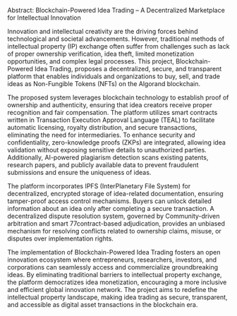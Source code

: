 Abstract: Blockchain-Powered Idea Trading – A Decentralized Marketplace for Intellectual Innovation

Innovation and intellectual creativity are the driving forces behind technological and societal advancements. However, traditional methods of intellectual property (IP) exchange often suffer from challenges such as lack of proper ownership verification, idea theft, limited monetization opportunities, and complex legal processes. This project, Blockchain-Powered Idea Trading, proposes a decentralized, secure, and transparent platform that enables individuals and organizations to buy, sell, and trade ideas as Non-Fungible Tokens (NFTs) on the Algorand blockchain.  

The proposed system leverages blockchain technology to establish proof of ownership and authenticity, ensuring that idea creators receive proper recognition and fair compensation. The platform utilizes smart contracts written in Transaction Execution Approval Language (TEAL) to facilitate automatic licensing, royalty distribution, and secure transactions, eliminating the need for intermediaries. To enhance security and confidentiality, zero-knowledge proofs (ZKPs) are integrated, allowing idea validation without exposing sensitive details to unauthorized parties. Additionally, AI-powered plagiarism detection scans existing patents, research papers, and publicly available data to prevent fraudulent submissions and ensure the uniqueness of ideas.  

The platform incorporates IPFS (InterPlanetary File System) for decentralized, encrypted storage of idea-related documentation, ensuring tamper-proof access control mechanisms. Buyers can unlock detailed information about an idea only after completing a secure transaction. A decentralized dispute resolution system, governed by Community-driven arbitration and smart 77contract-based adjudication, provides an unbiased mechanism for resolving conflicts related to ownership claims, misuse, or disputes over implementation rights.  

The implementation of Blockchain-Powered Idea Trading fosters an open innovation ecosystem where entrepreneurs, researchers, investors, and corporations can seamlessly access and commercialize groundbreaking ideas. By eliminating traditional barriers to intellectual property exchange, the platform democratizes idea monetization, encouraging a more inclusive and efficient global innovation network. The project aims to redefine the intellectual property landscape, making idea trading as secure, transparent, and accessible as digital asset transactions in the blockchain era.
